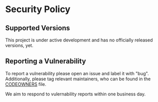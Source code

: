 # Security Policy

## Supported Versions

This project is under active development and has no officially released versions, yet.

## Reporting a Vulnerability

To report a vulnerability please open an issue and label it with "bug". Additionally,
please tag relevant maintainers, who can be found in
the [CODEOWNERS](https://github.com/extrimian/ssi-sdk/blob/main/CODEOWNERS) file.

We aim to respond to vulernability reports within one business day.
